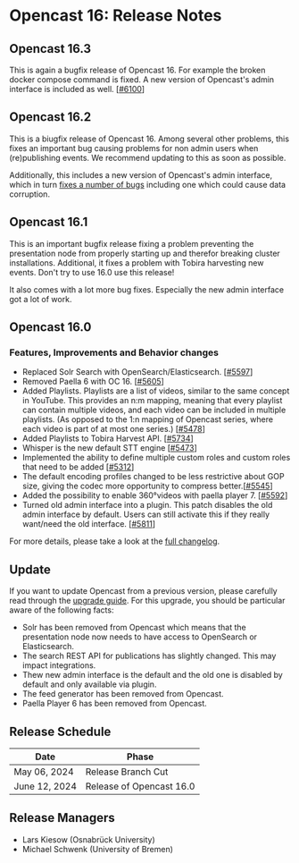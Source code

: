 # Opencast 16: Release Notes


## Opencast 16.3

This is again a bugfix release of Opencast 16. For example the broken docker compose command is fixed. A new version of
Opencast's admin interface is included as well. [[#6100](https://github.com/opencast/opencast/pull/6100)]


## Opencast 16.2

This is a biugfix release of Opencast 16. Among several other problems, this fixes an important bug causing problems for
non admin users when (re)publishing events. We recommend updating to this as soon as possible.

Additionally, this includes a new version of Opencast's admin interface, which in turn [fixes a number of
bugs](https://github.com/opencast/opencast-admin-interface/releases/tag/2024-07-30) including one which could cause data
corruption.

## Opencast 16.1

This is an important bugfix release fixing a problem preventing the presentation node from properly starting up and
therefor breaking cluster installations. Additional, it fixes a problem with Tobira harvesting new events. Don't try to
use 16.0 use this release!

It also comes with a lot more bug fixes. Especially the new admin interface got a lot of work.

## Opencast 16.0

### Features, Improvements and Behavior changes

- Replaced Solr Search with OpenSearch/Elasticsearch. [[#5597](https://github.com/opencast/opencast/pull/5597)]
- Removed Paella 6 with OC 16. [[#5605](https://github.com/opencast/opencast/pull/5605)]
- Added Playlists. Playlists are a list of videos, similar to the same concept in YouTube. This provides an n:m mapping,
  meaning that every playlist can contain multiple videos, and each video can be included in multiple playlists. (As
  opposed to the 1:n mapping of Opencast series, where each video is part of at most one series.)
  [[#5478](https://github.com/opencast/opencast/pull/5478)]
- Added Playlists to Tobira Harvest API. [[#5734](https://github.com/opencast/opencast/pull/5734)]
- Whisper is the new default STT engine [[#5473](https://github.com/opencast/opencast/pull/5473)]
- Implemented the ability to define multiple custom roles and custom roles that need to be added
  [[#5312](https://github.com/opencast/opencast/pull/5312)]
- The default encoding profiles changed to be less restrictive about GOP size, giving the codec more opportunity to
  compress better.[[#5545](https://github.com/opencast/opencast/pull/5545)]
- Added the possibility to enable 360°videos with paella player 7.
  [[#5592](https://github.com/opencast/opencast/pull/5592)]
- Turned old admin interface into a plugin. This patch disables the old admin interface by default. Users can still
  activate this if they really want/need the old interface. [[#5811](https://github.com/opencast/opencast/pull/5811)]

For more details, please take a look at the [full changelog](changelog.md).

## Update

If you want to update Opencast from a previous version, please carefully read through the [upgrade guide](upgrade.md).
For this upgrade, you should be particular aware of the following facts:

- Solr has been removed from Opencast which means that the presentation node now needs to have access to OpenSearch or
  Elasticsearch.
- The search REST API for publications has slightly changed. This may impact integrations.
- Thew new admin interface is the default and the old one is disabled by default and only available via plugin.
- The feed generator has been removed from Opencast.
- Paella Player 6 has been removed from Opencast.

## Release Schedule

| Date              | Phase                    |
|-------------------|--------------------------|
| May 06, 2024      | Release Branch Cut       |
| June 12, 2024     | Release of Opencast 16.0 |


## Release Managers

- Lars Kiesow (Osnabrück University)
- Michael Schwenk (University of Bremen)
